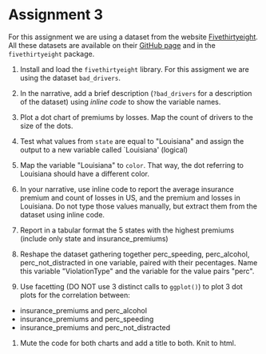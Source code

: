 Assignment 3
================

For this assignment we are using a dataset from the website [Fivethirtyeight](http://fivethirtyeight.com/). All these datasets are available on their [GitHub page](https://github.com/fivethirtyeight/data/) and in the `fivethirtyeight` package.

1.  Install and load the `fivethirtyeight` library. For this assigment we are using the dataset `bad_drivers`.

2.  In the narrative, add a brief description (`?bad_drivers` for a description of the dataset) using *inline code* to show the variable names.

3.  Plot a dot chart of premiums by losses. Map the count of drivers to the size of the dots.

4.  Test what values from `state` are equal to "Louisiana" and assign the output to a new variable called \`Louisiana' (logical)

5.  Map the variable "Louisiana" to `color`. That way, the dot referring to Louisiana should have a different color.

6.  In your narrative, use inline code to report the average insurance premium and count of losses in US, and the premium and losses in Louisiana. Do not type those values manually, but extract them from the dataset using inline code.

7.  Report in a tabular format the 5 states with the highest premiums (include only state and insurance\_premiums)

8.  Reshape the dataset gathering together perc\_speeding, perc\_alcohol, perc\_not\_distracted in one variable, paired with their pecentages. Name this variable "ViolationType" and the variable for the value pairs "perc".

9.  Use facetting (DO NOT use 3 distinct calls to `ggplot()`) to plot 3 dot plots for the correlation between:

-   insurance\_premiums and perc\_alcohol
-   insurance\_premiums and perc\_speeding
-   insurance\_premiums and perc\_not\_distracted

1.  Mute the code for both charts and add a title to both. Knit to html.
